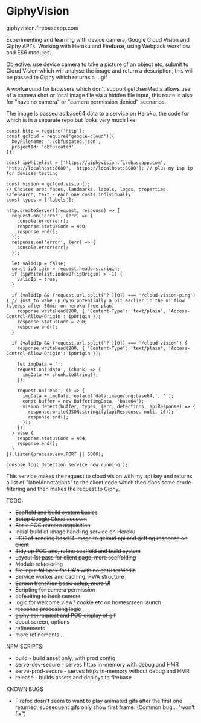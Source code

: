 # GiphyVision

giphyvision.firebaseapp.com

Experimenting and learning with device camera, Google Cloud Vision and Giphy API's. Working with Heroku and Firebase, using Webpack workflow and ES6 modules.

Objective: use device camera to take a picture of an object etc, submit to Cloud Vision which will analyse the image and return a description, this will be passed to Giphy which returns a... gif

A workaround for  browsers which don't support getUserMedia allows use of a camera shot or local image file via a hidden file input, this route is also for "have no camera" or "camera permission denied" scenarios.

The image is passed as base64 data to a service on Heroku, the code for which is in a separate repo but looks very much like:
    
    const http = require('http');
    const gcloud = require('google-cloud')({
      keyFilename: './obfuscated.json',
      projectId: 'obfuscated',
    });
    
    const ipWhitelist = ['https://giphyvision.firebaseapp.com', 'http://localhost:8080', 'https://localhost:8080']; // plus my isp ip for devices testing
    
    const vision = gcloud.vision(); 
    // Choices are: faces, landmarks, labels, logos, properties, safeSearch, text - each one costs individually!
    const types = ['labels'];
    
    http.createServer((request, response) => {
      request.on('error', (err) => {
        console.error(err);
        response.statusCode = 400;
        response.end();
      });
      response.on('error', (err) => {
        console.error(err);
      });
    
      let validIp = false;
      const ipOrigin = request.headers.origin;
      if (ipWhitelist.indexOf(ipOrigin) > -1) {
        validIp = true;
      }
    
      if (validIp && (request.url.split('?')[0]) === '/cloud-vision-ping') { // just to wake up dyno potentially a bit earlier in the ui flow (sleeps after 30min on heroku free plan)
        response.writeHead(200, { 'Content-Type': 'text/plain', 'Access-Control-Allow-Origin': ipOrigin });
        response.statusCode = 200;
        response.end();
      }
    
      if (validIp && (request.url.split('?')[0]) === '/cloud-vision') {
        response.writeHead(200, { 'Content-Type': 'text/plain', 'Access-Control-Allow-Origin': ipOrigin });
    
        let imgData = '';
        request.on('data', (chunk) => {
          imgData += chunk.toString();
        });
    
        request.on('end', () => {
          imgData = imgData.replace('data:image/png;base64,', '');
          const buffer = new Buffer(imgData, 'base64');
          vision.detect(buffer, types, (err, detections, apiResponse) => {
            response.write(JSON.stringify(apiResponse, null, 20));
            response.end();
          });
        });
      } else {
        response.statusCode = 404;
        response.end();
      }
    }).listen(process.env.PORT || 5000);
    
    console.log('detection service now running');


This service makes the request to cloud vision with my api key and returns a list of "labelAnnotations" to the client code which then does some crude filtering and then makes the request to Giphy.

TODO:

* ~~Scaffold and build system basics~~
* ~~Setup Google Cloud account~~
* ~~Basic POC camera acquisition~~
* ~~Initial build of image handling service on Heroku~~
* ~~POC of sending base64 image to gcloud api and getting response on client~~
* ~~Tidy up POC and, refine scaffold and build system~~
* ~~Layout 1st pass for client page, more scaffolding~~
* ~~Module refactoring~~
* ~~file input fallback for UA's with no getUserMedia~~
* Service worker and caching, PWA structure
* ~~Screen transition basic setup, more UI~~
* ~~Scripting for camera permission~~
* ~~defaulting to back camera~~
* logic for welcome view? cookie etc on homescreen launch
* ~~response processing logic~~
* ~~giphy api request and POC display of gif~~
* about screen, options
* refinements
* more refinements...

NPM SCRIPTS:
* build - build asset only, with prod config
* serve-dev-secure - serves https in-memory with debug and HMR
* serve-prod-secure - serves https in-memory without debug and HMR
* release - builds assets and deploys to firebase

KNOWN BUGS
* Firefox dosn't seem to want to play animated gifs after the first one returned, subsequent gifs only show first frame. (Common bug... "won't fix")
